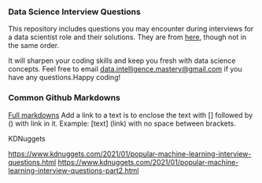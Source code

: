 ### Data Science Interview Questions

This repository includes questions you may encounter during interviews for a data scientist role and their solutions. They are from [here](https://github.com/rvaughan/DataInterviewQuestions), though not in the same order.

It will sharpen your coding skills and keep you fresh with data science concepts. Feel free to email data.intelligence.mastery@gmail.com if you have any questions.Happy coding!

### Common Github Markdowns

[Full markdowns](https://colab.research.google.com/notebooks/markdown_guide.ipynb#scrollTo=70pYkR9LiOV0)
Add a link to a text is to enclose the text with [] followed by () with link in it. Example: [text] (link) with no space between brackets.


KDNuggets

https://www.kdnuggets.com/2021/01/popular-machine-learning-interview-questions.html
https://www.kdnuggets.com/2021/01/popular-machine-learning-interview-questions-part2.html
